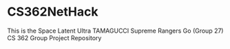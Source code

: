 # CS362NetHack
This is the Space Latent Ultra TAMAGUCCI Supreme Rangers Go (Group 27) CS 362 Group Project Repository
